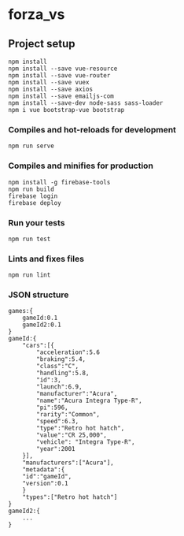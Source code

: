 # forza_vs

## Project setup

```
npm install
npm install --save vue-resource
npm install --save vue-router
npm install --save vuex
npm install --save axios
npm install --save emailjs-com
npm install --save-dev node-sass sass-loader
npm i vue bootstrap-vue bootstrap
```

### Compiles and hot-reloads for development

```
npm run serve
```

### Compiles and minifies for production

```
npm install -g firebase-tools
npm run build
firebase login
firebase deploy

```

### Run your tests

```
npm run test
```

### Lints and fixes files

```
npm run lint
```

### JSON structure

```
games:{
	gameId:0.1
	gameId2:0.1
}
gameId:{
	"cars":[{
		"acceleration":5.6
		"braking":5.4,
		"class":"C",
		"handling":5.8,	
		"id":3,
		"launch":6.9,
		"manufacturer":"Acura",
		"name":"Acura Integra Type-R",
		"pi":596,
		"rarity":"Common",
		"speed":6.3,
		"type":"Retro hot hatch",
		"value":"CR 25,000",
		"vehicle": "Integra Type-R",
		"year":2001
	}],
	"manufacturers":["Acura"],
	"metadata":{
	"id":"gameId",
	"version":0.1
	}
	"types":["Retro hot hatch"]
}
gameId2:{
	...
}
```
